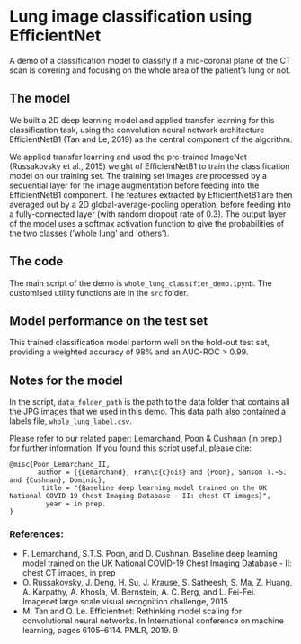 # Lung image classification using EfficientNet

A demo of a classification model to classify if a mid-coronal plane of the CT scan is covering and focusing on the whole area of the patient’s lung or not.

## The model

We built a 2D deep learning model and applied transfer learning for this classification task, using the convolution neural network architecture EfficientNetB1 (Tan and Le, 2019) as the central component of the algorithm.

We applied transfer learning and used the pre-trained ImageNet (Russakovsky et al., 2015) weight of EfficientNetB1 to train the classification model on our training set. The training set images are processed by a sequential layer for the image augmentation before feeding into the EfficientNetB1 component. The features extracted by EfficientNetB1 are then averaged out by a 2D global-average-pooling operation, before feeding into a fully-connected layer (with random dropout rate of 0.3). The output layer of the model uses a softmax activation function to give the probabilities of the two classes ('whole lung' and 'others').

## The code

The main script of the demo is `whole_lung_classifier_demo.ipynb`. The customised utility functions are in the `src` folder. 

## Model performance on the test set
This trained classification model perform well on the hold-out test set, providing a weighted accuracy of 98% and an AUC-ROC > 0.99.

## Notes for the model
In the script, `data_folder_path` is the path to the data folder that contains all the JPG images that we used in this demo. This data path also contained a labels file, `whole_lung_label.csv`.

Please refer to our related paper: Lemarchand, Poon & Cushnan (in prep.) for further information. If you found this script useful, please cite:

```
@misc{Poon_Lemarchand_II,
       author = {{Lemarchand}, Fran\c{c}ois} and {Poon}, Sanson T.~S. and {Cushnan}, Dominic},
        title = "{Baseline deep learning model trained on the UK National COVID-19 Chest Imaging Database - II: chest CT images}",
         year = in prep.
}
```

### References:

- F. Lemarchand, S.T.S. Poon, and D. Cushnan. Baseline deep learning model trained on the UK National COVID-19 Chest Imaging Database - II: chest CT images, in prep
- O. Russakovsky, J. Deng, H. Su, J. Krause, S. Satheesh, S. Ma, Z. Huang, A. Karpathy, A. Khosla, M. Bernstein, A. C. Berg, and L. Fei-Fei. Imagenet large scale visual recognition challenge, 2015
- M. Tan and Q. Le. Efficientnet: Rethinking model scaling for convolutional neural networks. In International conference on machine learning, pages 6105–6114. PMLR, 2019. 9
